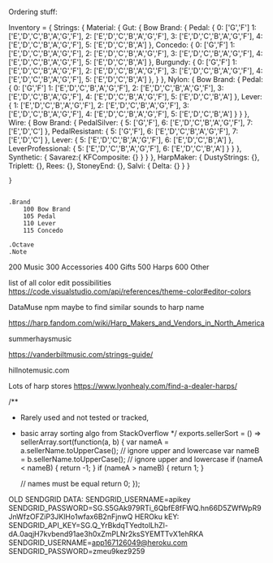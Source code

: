 Ordering stuff:

Inventory = {
    Strings: { 
        Material: {
            Gut: {
                Bow Brand: {
                    Pedal: {
                        0: ['G','F']
                        1: ['E','D','C','B','A','G','F'],
                        2: ['E','D','C','B','A','G','F'],
                        3: ['E','D','C','B','A','G','F'],
                        4: ['E','D','C','B','A','G','F'],
                        5: ['E','D','C','B','A']
                    },
                    Concedo: {
                        0: ['G','F']
                        1: ['E','D','C','B','A','G','F'],
                        2: ['E','D','C','B','A','G','F'],
                        3: ['E','D','C','B','A','G','F'],
                        4: ['E','D','C','B','A','G','F'],
                        5: ['E','D','C','B','A']
                    },
                    Burgundy: {
                        0: ['G','F']
                        1: ['E','D','C','B','A','G','F'],
                        2: ['E','D','C','B','A','G','F'],
                        3: ['E','D','C','B','A','G','F'],
                        4: ['E','D','C','B','A','G','F'],
                        5: ['E','D','C','B','A']
                    },
                }
            },
            Nylon: {
                Bow Brand: {
                    Pedal: {
                        0: ['G','F']
                        1: ['E','D','C','B','A','G','F'],
                        2: ['E','D','C','B','A','G','F'],
                        3: ['E','D','C','B','A','G','F'],
                        4: ['E','D','C','B','A','G','F'],
                        5: ['E','D','C','B','A']
                    },
                    Lever: {
                        1: ['E','D','C','B','A','G','F'],
                        2: ['E','D','C','B','A','G','F'],
                        3: ['E','D','C','B','A','G','F'],
                        4: ['E','D','C','B','A','G','F'],
                        5: ['E','D','C','B','A']
                    }
                }
            },
            Wire: {
                Bow Brand: {
                    PedalSilver: {
                        5: ['G','F'],
                        6: ['E','D','C','B','A','G','F'],
                        7: ['E','D','C']
                    },
                    PedalResistant: {
                        5: ['G','F'],
                        6: ['E','D','C','B','A','G','F'],
                        7: ['E','D','C']
                    },
                    Lever: {
                        5: ['E','D','C','B','A','G','F'],
                        6: ['E','D','C','B','A']
                    },
                    LeverProfessional: {
                        5: ['E','D','C','B','A','G','F'],
                        6: ['E','D','C','B','A']
                    }
                }
            },
            Synthetic: {
                Savarez:{
                    KFComposite: {}
                }
            }
        },
        HarpMaker: {
            DustyStrings: {},
            Triplett: {},
            Rees: {},
            StoneyEnd: {},
            Salvi: {
                Delta: {}
            }
        }

        
    }
    
        
    .Brand
        100 Bow Brand
        105 Pedal
        110 Lever
        115 Concedo 
        
    .Octave
    .Note
200 Music
300 Accessories
400 Gifts
500 Harps
600 Other




list of all color edit possibilities https://code.visualstudio.com/api/references/theme-color#editor-colors

DataMuse npm maybe to find similar sounds to harp name

https://harp.fandom.com/wiki/Harp_Makers_and_Vendors_in_North_America

summerhaysmusic

https://vanderbiltmusic.com/strings-guide/

hillnotemusic.com

Lots of harp stores   https://www.lyonhealy.com/find-a-dealer-harps/

/**
 * Rarely used and not tested or tracked, 
 * basic array sorting algo from StackOverflow
 */
exports.sellerSort = () => sellerArray.sort(function(a, b) {
    var nameA = a.sellerName.toUpperCase(); // ignore upper and lowercase
    var nameB = b.sellerName.toUpperCase(); // ignore upper and lowercase
    if (nameA < nameB) {
        return -1;
    }
    if (nameA > nameB) {
       return 1;
    }
  
    // names must be equal
    return 0;
});

OLD SENDGRID DATA:
SENDGRID_USERNAME=apikey
SENDGRID_PASSWORD=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
HEROku kEY: SENDGRID_API_KEY=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
SENDGRID_USERNAME=app167126049@heroku.com
SENDGRID_PASSWORD=zmeu9kez9259